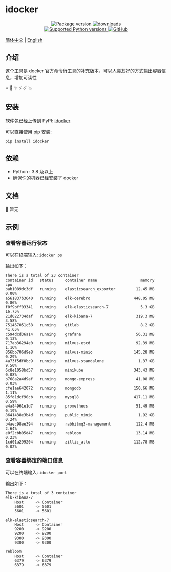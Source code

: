 # idocker

<p align="center">
    <!-- <a href="https://github.com/Lancetnik/idocker/actions/workflows/tests.yml" target="_blank">
        <img src="https://github.com/Lancetnik/idocker/actions/workflows/tests.yml/badge.svg" alt="Tests coverage"/>
    </a>
    <a href="https://coverage-badge.samuelcolvin.workers.dev/redirect/lancetnik/idocker" target="_blank">
        <img src="https://coverage-badge.samuelcolvin.workers.dev/lancetnik/idocker.svg" alt="Coverage">
    </a> -->
    <a href="https://pypi.org/project/idocker" target="_blank">
        <img src="https://img.shields.io/pypi/v/idocker?label=pypi%20package" alt="Package version">
    </a>
    <a href="https://pepy.tech/project/idocker" target="_blank">
        <img src="https://static.pepy.tech/personalized-badge/idocker?period=total&units=international_system&left_color=grey&right_color=blue&left_text=Downloads" alt="downloads"/>
    </a>
    <br/>
    <a href="https://pypi.org/project/fast-depend" target="_blank">
        <img src="https://img.shields.io/pypi/pyversions/idocker.svg" alt="Supported Python versions">
    </a>
    <a href="https://github.com/Lancetnik/idocker/blob/master/LICENSE" target="_blank">
        <img alt="GitHub" src="https://img.shields.io/github/license/Lancetnik/idocker?color=%23007ec6">
    </a>
</p>

[简体中文](./README.zh-CN.md) | [English](./README.md)

## 介绍

这个工具是 docker 官方命令行工具的补充版本，可以人类友好的方式输出容器信息，增加可读性

⭐️ 🌟 ✨ ⚡️ ☄️ 💥

## 安装

软件包已经上传到 PyPI: [idocker](https://pypi.org/project/idocker/)

可以直接使用 pip 安装:

```shell
pip install idocker
```

## 依赖

- Python : 3.8 及以上
- 确保你的机器已经安装了 docker

## 文档

📄 暂无

## 示例

### 查看容器运行状态

可以在终端输入: `idocker ps`

输出如下：

```shell
There is a total of 23 container
container id   status     container name                   memory          cpu
bab1089dc3df   running    elasticsearch_exporter         12.45 MB        0.00%
a561837b3640   running    elk-cerebro                   448.05 MB        0.86%
f0f9bff03341   running    elk-elasticsearch-7              5.3 GB       16.75%
21d022734daf   running    elk-kibana-7                   319.3 MB        3.58%
751467051c58   running    gitlab                           8.2 GB       41.65%
c594dcd36a14   running    grafana                        56.31 MB        0.13%
717ab36294e0   running    milvus-etcd                    92.39 MB        1.16%
856bb706d9e8   running    milvus-minio                  145.28 MB        0.29%
4a73f5df0bc9   running    milvus-standalone               1.37 GB        9.50%
6c8e1058bd57   running    minikube                      343.43 MB        0.08%
b768a2a4d9af   running    mongo-express                  41.08 MB        0.03%
cfe1ae642072   running    mongodb                       150.66 MB        1.11%
85fd1dcf90cb   running    mysql8                        417.11 MB        0.59%
e4a84961e1d7   running    prometheus                     51.49 MB        0.19%
8641438e3b4d   running    public_minio                    1.92 GB        0.24%
b4aec98ee394   running    rabbitmq3-management           122.4 MB        2.64%
e0f2cbb05d47   running    rebloom                        13.14 MB        0.23%
1cd01a299204   running    zilliz_attu                   112.78 MB        0.02%
```

### 查看容器绑定的端口信息

可以在终端输入: `idocker port`

输出如下：

```shell
There is a total of 3 container
elk-kibana-7
    Host     -> Container
    5601     -> 5601
    5601     -> 5601

elk-elasticsearch-7
    Host     -> Container
    9200     -> 9200
    9200     -> 9200
    9300     -> 9300
    9300     -> 9300

rebloom
    Host     -> Container
    6379     -> 6379
    6379     -> 6379
```
